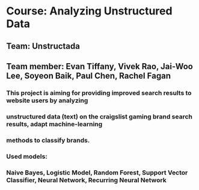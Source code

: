 # Course: Analyzing Unstructured Data
## Team: Unstructada
## Team member: Evan Tiffany, Vivek Rao, Jai-Woo Lee, Soyeon Baik, Paul Chen, Rachel Fagan

### This project is aiming for providing improved search results to website users by analyzing 
### unstructured data (text) on the craigslist gaming brand search results, adapt machine-learning
### methods to classify brands.

### Used models:
### Naive Bayes, Logistic Model, Random Forest, Support Vector Classifier, Neural Network, Recurring Neural Network
